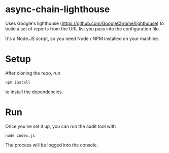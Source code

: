 # async-chain-lighthouse

Uses Google's lighthouse (https://github.com/GoogleChrome/lighthouse) to build a set of reports from the URL list you pass into the configuration file.

It's a Node.JS script, so you need Node / NPM installed on your machine.

# Setup

After cloning the repo, run 

`npm install`

to install the dependencies.

# Run

Once you've set it up, you can run the audit tool with

`node index.js`

The process will be logged into the console. 
